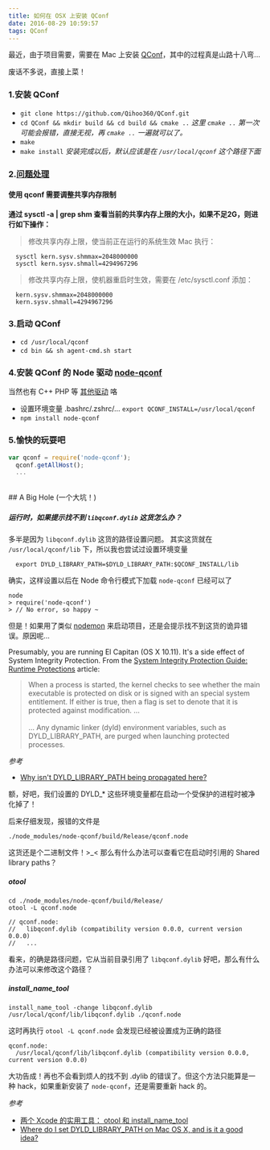 ```yaml
---
title: 如何在 OSX 上安装 QConf
date: 2016-08-29 10:59:57
tags: QConf
---
```


最近，由于项目需要，需要在 Mac 上安装 <a href="https://github.com/Qihoo360/QConf" target="_blank">QConf</a>，其中的过程真是山路十八弯...

废话不多说，直接上菜！

<!-- more -->

### 1.安装 QConf
- `git clone https://github.com/Qihoo360/QConf.git`
- `cd QConf && mkdir build && cd build && cmake ..`
  <i>这里 `cmake ..` 第一次可能会报错，直接无视，再 `cmake ..` 一遍就可以了。</i>
- `make`
- `make install`
  <i>安装完成以后，默认应该是在 `/usr/local/qconf` 这个路径下面</i>

### 2.<a href="https://github.com/Qihoo360/QConf/wiki/FAQ" target="_blank">问题处理</a>
#### 使用 qconf 需要调整共享内存限制
**通过 sysctl -a | grep shm 查看当前的共享内存上限的大小，如果不足2G，则进行如下操作：**
> 修改共享内存上限，使当前正在运行的系统生效
> Mac 执行：
```shell
  sysctl kern.sysv.shmmax=2048000000
  sysctl kern.sysv.shmall=4294967296
```
> 修改共享内存上限，使机器重启时生效，需要在 /etc/sysctl.conf 添加：
```shell
  kern.sysv.shmmax=2048000000
  kern.sysv.shmall=4294967296
```

### 3.启动 QConf
- `cd /usr/local/qconf`
- `cd bin && sh agent-cmd.sh start`

### 4.安装 QConf 的 Node 驱动 <a href="https://www.npmjs.com/package/node-qconf" target="_blank">node-qconf</a>
当然也有 C++ PHP 等 <a href="https://github.com/Qihoo360/QConf/tree/master/driver" target="_blank">其他驱动</a> 咯

- 设置环境变量 .bashrc/.zshrc/...
  `export QCONF_INSTALL=/usr/local/qconf`
- `npm install node-qconf`

### 5.愉快的玩耍吧

```javascript
var qconf = require('node-qconf');
  qconf.getAllHost();
  ...
```
<br />
## A Big Hole (一个大坑！)

##### 运行时，如果提示找不到 `libqconf.dylib` 这货怎么办？

多半是因为 `libqconf.dylib` 这货的路径设置问题。
其实这货就在 `/usr/local/qconf/lib` 下，所以我也尝试过设置环境变量

```shell
  export DYLD_LIBRARY_PATH=$DYLD_LIBRARY_PATH:$QCONF_INSTALL/lib
```

确实，这样设置以后在 Node 命令行模式下加载 `node-qconf` 已经可以了

```shell
node
> require('node-qconf')
> // No error, so happy ~
```

但是！如果用了类似 <a href="http://nodemon.io/" target="_blank">nodemon</a> 来启动项目，还是会提示找不到这货的诡异错误。原因呢...

Presumably, you are running El Capitan (OS X 10.11). It's a side effect of System Integrity Protection. From the <a href="https://developer.apple.com/library/prerelease/mac/documentation/Security/Conceptual/System_Integrity_Protection_Guide/RuntimeProtections/RuntimeProtections.html" target="_blank">System Integrity Protection Guide: Runtime Protections<a/> article:
<br />
> When a process is started, the kernel checks to see whether the main executable is protected on disk or is signed with an special system entitlement. If either is true, then a flag is set to denote that it is protected against modification. …
<br /><br />
… Any dynamic linker (dyld) environment variables, such as DYLD_LIBRARY_PATH, are purged when launching protected processes.

<i>参考</i>
- [Why isn't DYLD_LIBRARY_PATH being propagated here?](http://stackoverflow.com/questions/35568122/why-isnt-dyld-library-path-being-propagated-here)

额，好吧，我们设置的 DYLD_* 这些环境变量都在启动一个受保护的进程时被净化掉了！

后来仔细发现，报错的文件是

```shell
./node_modules/node-qconf/build/Release/qconf.node
```

这货还是个二进制文件！>_<
那么有什么办法可以查看它在启动时引用的 Shared library paths？

##### otool

```shell
cd ./node_modules/node-qconf/build/Release/
otool -L qconf.node

// qconf.node:
//   libqconf.dylib (compatibility version 0.0.0, current version 0.0.0)
//   ...
```

看来，的确是路径问题，它从当前目录引用了 `libqconf.dylib`
好吧，那么有什么办法可以来修改这个路径？

##### install_name_tool

```shell
install_name_tool -change libqconf.dylib /usr/local/qconf/lib/libqconf.dylib ./qconf.node
```
这时再执行 `otool -L qconf.node` 会发现已经被设置成为正确的路径
```shell
qconf.node:
  /usr/local/qconf/lib/libqconf.dylib (compatibility version 0.0.0, current version 0.0.0)
```
大功告成！再也不会看到烦人的找不到 .dylib 的错误了。但这个方法只能算是一种 hack，如果重新安装了 `node-qconf`，还是需要重新 hack 的。

<i>参考</i>
- [两个 Xcode 的实用工具： otool 和 install_name_tool](http://www.jianshu.com/p/193ba07dadcf)
-  [Where do I set DYLD_LIBRARY_PATH on Mac OS X, and is it a good idea?](http://superuser.com/questions/282450/where-do-i-set-dyld-library-path-on-mac-os-x-and-is-it-a-good-idea)
